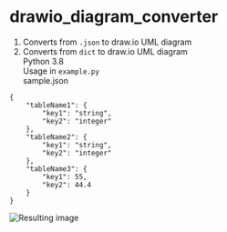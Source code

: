 # drawio_diagram_converter
1. Converts from `.json` to draw.io UML diagram<br />
2. Converts from `dict` to draw.io UML diagram<br />
Python 3.8<br />
Usage in `example.py`<br />
sample.json
```
{
    "tableName1": {
        "key1": "string",
        "key2": "integer"
    },
    "tableName2": {
        "key1": "string",
        "key2": "integer"
    },
    "tableName3": {
        "key1": 55,
        "key2": 44.4
    }
}
```
![Resulting image](https://i.ibb.co/pw3mZrh/Screenshot-2021-07-29-at-20-45-01.png)
